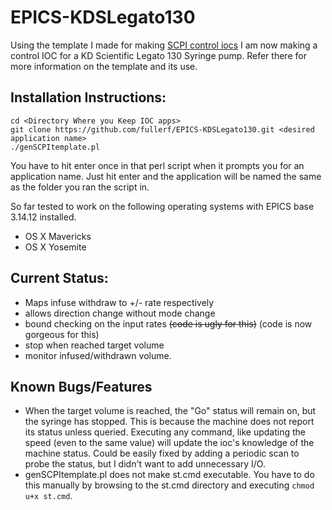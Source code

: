 EPICS-KDSLegato130
==============

Using the template I made for making [SCPI control iocs](https://github.com/fullerf/EPICS-SCPI-Template) I am now making a control IOC for a KD Scientific Legato 130 Syringe pump. Refer there for more information on the template and its use.

## Installation Instructions:

```
cd <Directory Where you Keep IOC apps>
git clone https://github.com/fullerf/EPICS-KDSLegato130.git <desired application name>
./genSCPItemplate.pl
```

You have to hit enter once in that perl script when it prompts you for an application name.  Just hit enter and the application will be named the same as the folder you ran the script in.

So far tested to work on the following operating systems with EPICS base 3.14.12 installed.

* OS X Mavericks
* OS X Yosemite

## Current Status:

* Maps infuse withdraw to +/- rate respectively
* allows direction change without mode change
* bound checking on the input rates ~~(code is ugly for this)~~ (code is now gorgeous for this)
* stop when reached target volume
* monitor infused/withdrawn volume.

## Known Bugs/Features

* When the target volume is reached, the "Go" status will remain on, but the syringe has stopped.  This is because the machine does not report its status unless queried.  Executing any command, like updating the speed (even to the same value) will update the ioc's knowledge of the machine status.  Could be easily fixed by adding a periodic scan to probe the status, but I didn't want to add unnecessary I/O.
* genSCPItemplate.pl does not make st.cmd executable.  You have to do this manually by browsing to the st.cmd directory and executing `chmod u+x st.cmd`.
